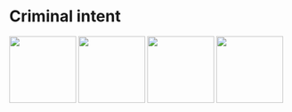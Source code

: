 # Criminal intent
<p>
    <img src="https://i.imgur.com/vlM2aQt.png" width="120" >
    <img src="https://i.imgur.com/vlM2aQt.png" width="120" >
    <img src="https://i.imgur.com/vlM2aQt.png" width="120" >
    <img src="https://i.imgur.com/vlM2aQt.png" width="120" >
</p>
